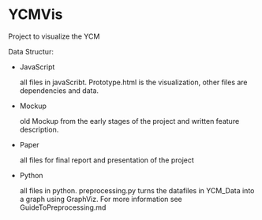 # YCMVis

Project to visualize the YCM

Data Structur:
+ JavaScript

   all files in javaScribt. Prototype.html is the visualization, other files are dependencies and data.
   
+ Mockup

   old Mockup from the early stages of the project and written feature description.
   
+ Paper

   all files for final report and presentation of the project
   
+ Python

   all files in python. preprocessing.py turns the datafiles in YCM_Data into a graph using GraphViz.
   For more information see GuideToPreprocessing.md
   
